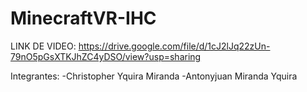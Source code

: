 # MinecraftVR-IHC

LINK DE VIDEO: https://drive.google.com/file/d/1cJ2lJq22zUn-79nO5pGsXTKJhZC4yDSO/view?usp=sharing

Integrantes:
-Christopher Yquira Miranda
-Antonyjuan Miranda Yquira
